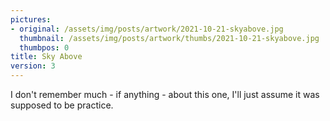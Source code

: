 ```yaml
---
pictures:
- original: /assets/img/posts/artwork/2021-10-21-skyabove.jpg
  thumbnail: /assets/img/posts/artwork/thumbs/2021-10-21-skyabove.jpg
  thumbpos: 0
title: Sky Above
version: 3
---
```

I don't remember much - if anything - about this one, I'll just assume it was supposed to be practice.
